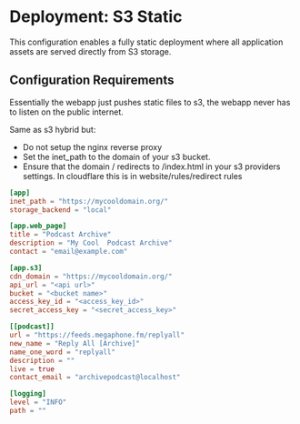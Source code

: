 # Deployment: S3 Static

This configuration enables a fully static deployment where all application assets are served directly from S3 storage.

## Configuration Requirements

Essentially the webapp just pushes static files to s3, the webapp never has to listen on the public internet.

Same as s3 hybrid but:

* Do not setup the nginx reverse proxy
* Set the inet_path to the domain of your s3 bucket.
* Ensure that the domain / redirects to /index.html in your s3 providers settings. In cloudflare this is in website/rules/redirect rules

```toml
[app]
inet_path = "https://mycooldomain.org/"
storage_backend = "local"

[app.web_page]
title = "Podcast Archive"
description = "My Cool  Podcast Archive"
contact = "email@example.com"

[app.s3]
cdn_domain = "https://mycooldomain.org/"
api_url = "<api url>"
bucket = "<bucket name>"
access_key_id = "<access_key_id>"
secret_access_key = "<secret_access_key>"

[[podcast]]
url = "https://feeds.megaphone.fm/replyall"
new_name = "Reply All [Archive]"
name_one_word = "replyall"
description = ""
live = true
contact_email = "archivepodcast@localhost"

[logging]
level = "INFO"
path = ""
```
